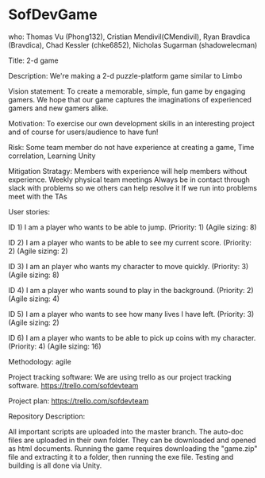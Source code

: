 # SofDevGame
who:
Thomas Vu (Phong132), Cristian Mendivil(CMendivil), Ryan Bravdica (Bravdica), Chad Kessler (chke6852), Nicholas Sugarman (shadowelecman)

Title:
2-d game

Description: 
We're making a 2-d puzzle-platform game similar to Limbo

Vision statement: 
To create a memorable, simple, fun game by engaging gamers. We hope that our game captures the imaginations of experienced gamers and new gamers alike.

Motivation:
To exercise our own development skills in an interesting project and of course for users/audience to have fun! 

Risk:
Some team member do not have experience at creating a game, 
Time correlation, 
Learning Unity

Mitigation Stratagy:
Members with experience will help members without experience.
Weekly physical team meetings
Always be in contact through slack with problems so we others can help resolve it
If we run into problems meet with the TAs

User stories:

ID 1) I am a player who wants to be able to jump. (Priority: 1) (Agile sizing: 8)

ID 2) I am a player who wants to be able to see my current score. (Priority: 2) (Agile sizing: 2)

ID 3) I am an player who wants my character to move quickly. (Priority: 3) (Agile sizing: 8)

ID 4) I am a player who wants sound to play in the background. (Priority: 2) (Agile sizing: 4)

ID 5) I am a player who wants to see how many lives I have left. (Priority: 3) (Agile sizing: 2)

ID 6) I am a player who wants to be able to pick up coins with my character. (Priority: 4) (Agile sizing: 16)

Methodology:
agile

Project tracking software:
We are using trello as our project tracking software.
https://trello.com/sofdevteam

Project plan:
https://trello.com/sofdevteam






Repository Description:

All important scripts are uploaded into the master branch. The auto-doc files are uploaded in their own folder.
They can be downloaded and opened as html documents. Running the game requires downloading the "game.zip" file and extracting
it to a folder, then running the exe file. Testing and building is all done via Unity.
